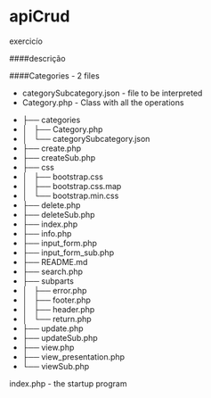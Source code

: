 # apiCrud
exercicío 

####descrição


####Categories - 2 files
- categorySubcategory.json - file to be interpreted
- Category.php - Class with all the operations


* ├── categories
* │   ├── Category.php
* │   └── categorySubcategory.json
* ├── create.php
* ├── createSub.php
* ├── css
* │   ├── bootstrap.css
* │   ├── bootstrap.css.map
* │   └── bootstrap.min.css
* ├── delete.php
* ├── deleteSub.php
* ├── index.php
* ├── info.php
* ├── input_form.php
* ├── input_form_sub.php
* ├── README.md
* ├── search.php
* ├── subparts
* │   ├── error.php
* │   ├── footer.php
* │   ├── header.php
* │   └── return.php
* ├── update.php
* ├── updateSub.php
* ├── view.php
* ├── view_presentation.php
* └── viewSub.php


index.php - the startup program